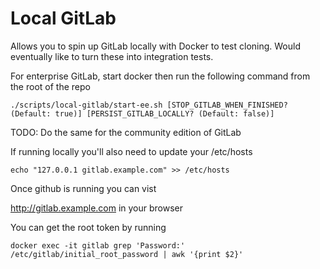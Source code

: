 # Local GitLab

Allows you to spin up GitLab locally with Docker to test cloning. Would eventually like to turn these into integration tests.

For enterprise GitLab, start docker then run the following command from the root of the repo

```
./scripts/local-gitlab/start-ee.sh [STOP_GITLAB_WHEN_FINISHED? (Default: true)] [PERSIST_GITLAB_LOCALLY? (Default: false)]
```

TODO: Do the same for the community edition of GitLab

If running locally you'll also need to update your /etc/hosts

`echo "127.0.0.1 gitlab.example.com" >> /etc/hosts`

Once github is running you can vist

http://gitlab.example.com in your browser

You can get the root token by running

```
docker exec -it gitlab grep 'Password:' /etc/gitlab/initial_root_password | awk '{print $2}'
```
